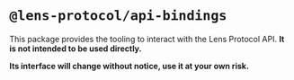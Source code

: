 # `@lens-protocol/api-bindings`

This package provides the tooling to interact with the Lens Protocol API. **It is not intended to be used directly.**

**Its interface will change without notice, use it at your own risk.**
